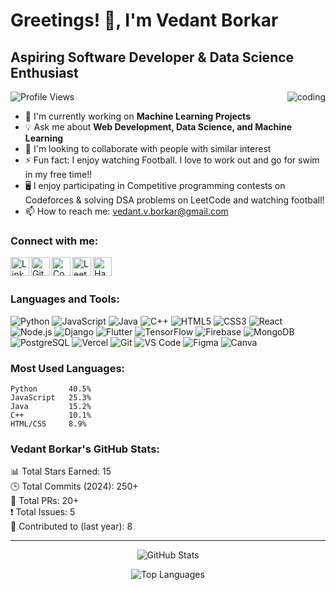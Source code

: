 # Greetings! 👋, I'm Vedant Borkar

## Aspiring Software Developer & Data Science Enthusiast

<div align="right">
  <img src="/api/placeholder/400/400" alt="coding" align="right" />
</div>

![Profile Views](https://komarev.com/ghpvc/?username=Vedant-Borkar&color=blue)

- 🎯 I'm currently working on **Machine Learning Projects**
- 💡 Ask me about **Web Development, Data Science, and Machine Learning**
- 🌟 I'm looking to collaborate with people with similar interest
- ⚡ Fun fact: I enjoy watching Football. I love to work out and go for swim in my free time!!
- 🖥️ I enjoy participating in Competitive programming contests on Codeforces & solving DSA problems on LeetCode and watching football!
- 📫 How to reach me: [vedant.v.borkar@gmail.com](mailto:vedant.v.borkar@gmail.com)

### Connect with me:
[<img align="left" alt="LinkedIn" width="30px" src="https://raw.githubusercontent.com/peterthehan/peterthehan/master/assets/linkedin.svg" />](https://linkedin.com/in/vedant-v-borkar)
[<img align="left" alt="GitHub" width="30px" src="https://raw.githubusercontent.com/peterthehan/peterthehan/master/assets/github.svg" />](https://github.com/VedantBorkar)
[<img align="left" alt="CodeForces" width="30px" src="https://raw.githubusercontent.com/rahuldkjain/github-profile-readme-generator/master/src/images/icons/Social/codeforces.svg" />](https://codeforces.com/profile/Vedant_Borkar)
[<img align="left" alt="LeetCode" width="30px" src="https://raw.githubusercontent.com/rahuldkjain/github-profile-readme-generator/master/src/images/icons/Social/leet-code.svg" />](https://leetcode.com/Vedant_Borkar)
[<img align="left" alt="HackerRank" width="30px" src="https://raw.githubusercontent.com/rahuldkjain/github-profile-readme-generator/master/src/images/icons/Social/hackerrank.svg" />](https://www.hackerrank.com/profile/vedant_v_borkar)

<br />
<br />

### Languages and Tools:
![Python](https://img.shields.io/badge/Python-3776AB?style=for-the-badge&logo=python&logoColor=white)
![JavaScript](https://img.shields.io/badge/JavaScript-F7DF1E?style=for-the-badge&logo=javascript&logoColor=black)
![Java](https://img.shields.io/badge/Java-ED8B00?style=for-the-badge&logo=openjdk&logoColor=white)
![C++](https://img.shields.io/badge/C++-00599C?style=for-the-badge&logo=c%2B%2B&logoColor=white)
![HTML5](https://img.shields.io/badge/HTML5-E34F26?style=for-the-badge&logo=html5&logoColor=white)
![CSS3](https://img.shields.io/badge/CSS3-1572B6?style=for-the-badge&logo=css3&logoColor=white)
![React](https://img.shields.io/badge/React-20232A?style=for-the-badge&logo=react&logoColor=61DAFB)
![Node.js](https://img.shields.io/badge/Node.js-43853D?style=for-the-badge&logo=node.js&logoColor=white)
![Django](https://img.shields.io/badge/Django-092E20?style=for-the-badge&logo=django&logoColor=white)
![Flutter](https://img.shields.io/badge/Flutter-02569B?style=for-the-badge&logo=flutter&logoColor=white)
![TensorFlow](https://img.shields.io/badge/TensorFlow-FF6F00?style=for-the-badge&logo=tensorflow&logoColor=white)
![Firebase](https://img.shields.io/badge/Firebase-039BE5?style=for-the-badge&logo=Firebase&logoColor=white)
![MongoDB](https://img.shields.io/badge/MongoDB-4EA94B?style=for-the-badge&logo=mongodb&logoColor=white)
![PostgreSQL](https://img.shields.io/badge/PostgreSQL-316192?style=for-the-badge&logo=postgresql&logoColor=white)
![Vercel](https://img.shields.io/badge/Vercel-000000?style=for-the-badge&logo=vercel&logoColor=white)
![Git](https://img.shields.io/badge/GIT-E44C30?style=for-the-badge&logo=git&logoColor=white)
![VS Code](https://img.shields.io/badge/VS_Code-0078D4?style=for-the-badge&logo=visual%20studio%20code&logoColor=white)
![Figma](https://img.shields.io/badge/Figma-F24E1E?style=for-the-badge&logo=figma&logoColor=white)
![Canva](https://img.shields.io/badge/Canva-%2300C4CC.svg?&style=for-the-badge&logo=Canva&logoColor=white)

### Most Used Languages:
```text
Python       40.5%
JavaScript   25.3%
Java         15.2%
C++          10.1%
HTML/CSS     8.9%
```

### Vedant Borkar's GitHub Stats:
📊 Total Stars Earned: 15  
🕒 Total Commits (2024): 250+  
🔀 Total PRs: 20+  
❗ Total Issues: 5  
🤝 Contributed to (last year): 8

---

<div align="center">

![GitHub Stats](https://github-readme-stats.vercel.app/api?username=Vedant-Borkar&show_icons=true&theme=radical)

![Top Languages](https://github-readme-stats.vercel.app/api/top-langs/?username=Vedant-Borkar&layout=compact&theme=radical)

</div>
